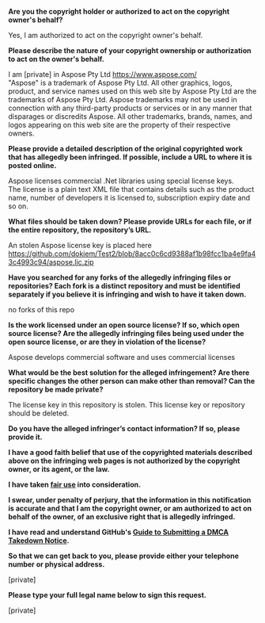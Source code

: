 **Are you the copyright holder or authorized to act on the copyright owner's behalf?**

Yes, I am authorized to act on the copyright owner's behalf.

**Please describe the nature of your copyright ownership or authorization to act on the owner's behalf.**

I am [private] in Aspose Pty Ltd https://www.aspose.com/  
"Aspose" is a trademark of Aspose Pty Ltd. All other graphics, logos, product, and service names used on this web site by Aspose Pty Ltd are the trademarks of Aspose Pty Ltd. Aspose trademarks may not be used in connection with any third-party products or services or in any manner that disparages or discredits Aspose. All other trademarks, brands, names, and logos appearing on this web site are the property of their respective owners.

**Please provide a detailed description of the original copyrighted work that has allegedly been infringed. If possible, include a URL to where it is posted online.**

Aspose licenses commercial .Net libraries using special license keys.  
The license is a plain text XML file that contains details such as the product name, number of developers it is licensed to, subscription expiry date and so on.

**What files should be taken down? Please provide URLs for each file, or if the entire repository, the repository’s URL.**

An stolen Aspose license key is placed here  
https://github.com/dokiem/Test2/blob/8acc0c6cd9388af1b98fcc1ba4e9fa43c4993c94/aspose.lic.zip

**Have you searched for any forks of the allegedly infringing files or repositories? Each fork is a distinct repository and must be identified separately if you believe it is infringing and wish to have it taken down.**

no forks of this repo

**Is the work licensed under an open source license? If so, which open source license? Are the allegedly infringing files being used under the open source license, or are they in violation of the license?**

Aspose develops commercial software and uses commercial licenses

**What would be the best solution for the alleged infringement? Are there specific changes the other person can make other than removal? Can the repository be made private?**

The license key in this repository is stolen. This license key or repository should be deleted.

**Do you have the alleged infringer’s contact information? If so, please provide it.**

**I have a good faith belief that use of the copyrighted materials described above on the infringing web pages is not authorized by the copyright owner, or its agent, or the law.**

**I have taken <a href="https://www.lumendatabase.org/topics/22">fair use</a> into consideration.**

**I swear, under penalty of perjury, that the information in this notification is accurate and that I am the copyright owner, or am authorized to act on behalf of the owner, of an exclusive right that is allegedly infringed.**

**I have read and understand GitHub's <a href="https://docs.github.com/articles/guide-to-submitting-a-dmca-takedown-notice/">Guide to Submitting a DMCA Takedown Notice</a>.**

**So that we can get back to you, please provide either your telephone number or physical address.**

[private]

**Please type your full legal name below to sign this request.**

[private]
